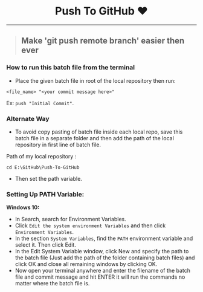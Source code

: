 <h1 align="center">Push To GitHub ❤️</h1> 

<hr>

> ## Make 'git push remote branch' easier then ever

### How to run this batch file from the terminal

- Place the given batch file in root of the local repository then run:

```
<file_name> "<your commit message here>"
```

Ex: `push "Initial Commit"`. 

### Alternate Way

- To avoid copy pasting of batch file inside each local repo, save this batch file in a separate folder and then add the path of the local repository in first line of batch file.

Path of my local repository :
```
cd E:\GitHub\Push-To-GitHub
```

- Then set the path variable.

### Setting Up PATH Variable:

**Windows 10:**

- In Search, search for Environment Variables.
- Click `Edit the system environment Variables` and then click `Environment Variables`.
- In the section `System Variables`, find the `PATH` environment variable and select it. Then click Edit.
- In the Edit System Variable window, click New and specify the path to the batch file (Just add the path of the folder containing batch files) and click OK and close all remaining windows by clicking OK.
- Now open your terminal anywhere and enter the filename of the batch file and commit message and hit ENTER it will run the commands no matter where the batch file is.